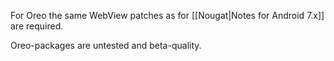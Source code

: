 For Oreo the same WebView patches as for [[Nougat|Notes for Android 7.x]] are required.

Oreo-packages are untested and beta-quality.